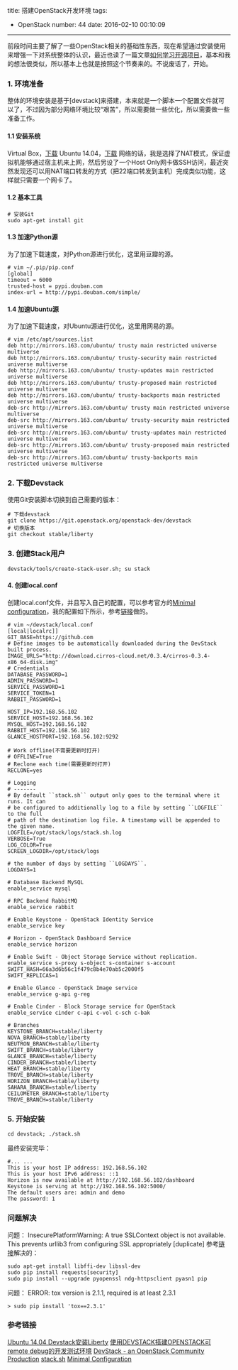 title: 搭建OpenStack开发环境
tags:
  - OpenStack
number: 44
date: 2016-02-10 00:10:09
---

前段时间主要了解了一些OpenStack相关的基础性东西，现在希望通过安装使用来增强一下对系统整体的认识，最近也读了一篇文章[如何学习开源项目](http://www.csdn.net/article/2014-04-10/2819247-how-to-learn-opensouce-project-&-ceph)，基本和我的想法很类似，所以基本上也就是按照这个节奏来的。不说废话了，开始。

<!--more-->
### 1. 环境准备

整体的环境安装是基于[devstack]来搭建，本来就是一个脚本一个配置文件就可以了，不过因为部分网络环境比较“艰苦”，所以需要做一些优化，所以需要做一些准备工作。
#### 1.1 安装系统

Virtual Box，[下载](https://www.virtualbox.org/)
Ubuntu 14.04，[下载](http://www.ubuntu.com/download/desktop/install-ubuntu-desktop)
网络的话，我是选择了NAT模式，保证虚拟机能够通过宿主机来上网，然后另设了一个Host Only网卡做SSH访问，最近突然发现还可以用NAT端口转发的方式（把22端口转发到主机）完成类似功能，这样就只需要一个网卡了。
#### 1.2 基本工具

``` shell
# 安装Git
sudo apt-get install git
```
#### 1.3 加速Python源

为了加速下载速度，对Python源进行优化，这里用豆瓣的源。

```
# vim ~/.pip/pip.conf
[global]
timeout = 6000
trusted-host = pypi.douban.com
index-url = http://pypi.douban.com/simple/
```
#### 1.4 加速Ubuntu源

为了加速下载速度，对Ubuntu源进行优化，这里用网易的源。

```
# vim /etc/apt/sources.list
deb http://mirrors.163.com/ubuntu/ trusty main restricted universe multiverse
deb http://mirrors.163.com/ubuntu/ trusty-security main restricted universe multiverse
deb http://mirrors.163.com/ubuntu/ trusty-updates main restricted universe multiverse
deb http://mirrors.163.com/ubuntu/ trusty-proposed main restricted universe multiverse
deb http://mirrors.163.com/ubuntu/ trusty-backports main restricted universe multiverse
deb-src http://mirrors.163.com/ubuntu/ trusty main restricted universe multiverse
deb-src http://mirrors.163.com/ubuntu/ trusty-security main restricted universe multiverse
deb-src http://mirrors.163.com/ubuntu/ trusty-updates main restricted universe multiverse
deb-src http://mirrors.163.com/ubuntu/ trusty-proposed main restricted universe multiverse
deb-src http://mirrors.163.com/ubuntu/ trusty-backports main restricted universe multiverse
```
### 2. 下载Devstack

使用Git安装脚本切换到自己需要的版本：

```
# 下载devstack
git clone https://git.openstack.org/openstack-dev/devstack
# 切换版本
git checkout stable/liberty
```
### 3. 创建Stack用户

```
devstack/tools/create-stack-user.sh; su stack
```
#### 4. 创建local.conf

创建local.conf文件，并且写入自己的配置，可以参考官方的[Minimal configuration](http://docs.openstack.org/developer/devstack/configuration.html#minimal-configuration)，我的配置如下所示，参考[链接](http://www.chenshake.com/install-ubuntu-14-04-devstack/)做的。

```
# vim ~/devstack/local.conf
[local|localrc]]
GIT_BASE=https://github.com
# Define images to be automatically downloaded during the DevStack built process.
IMAGE_URLS="http://download.cirros-cloud.net/0.3.4/cirros-0.3.4-x86_64-disk.img"
# Credentials
DATABASE_PASSWORD=1
ADMIN_PASSWORD=1
SERVICE_PASSWORD=1
SERVICE_TOKEN=1
RABBIT_PASSWORD=1

HOST_IP=192.168.56.102
SERVICE_HOST=192.168.56.102
MYSQL_HOST=192.168.56.102
RABBIT_HOST=192.168.56.102
GLANCE_HOSTPORT=192.168.56.102:9292

# Work offline(不需要更新时打开)
# OFFLINE=True
# Reclone each time(需要更新时打开)
RECLONE=yes

# Logging
# -------
# By default ``stack.sh`` output only goes to the terminal where it runs. It can
# be configured to additionally log to a file by setting ``LOGFILE`` to the full
# path of the destination log file. A timestamp will be appended to the given name.
LOGFILE=/opt/stack/logs/stack.sh.log
VERBOSE=True
LOG_COLOR=True
SCREEN_LOGDIR=/opt/stack/logs

# the number of days by setting ``LOGDAYS``.
LOGDAYS=1

# Database Backend MySQL
enable_service mysql

# RPC Backend RabbitMQ
enable_service rabbit

# Enable Keystone - OpenStack Identity Service
enable_service key

# Horizon - OpenStack Dashboard Service
enable_service horizon

# Enable Swift - Object Storage Service without replication.
enable_service s-proxy s-object s-container s-account
SWIFT_HASH=66a3d6b56c1f479c8b4e70ab5c2000f5
SWIFT_REPLICAS=1

# Enable Glance - OpenStack Image service
enable_service g-api g-reg

# Enable Cinder - Block Storage service for OpenStack
enable_service cinder c-api c-vol c-sch c-bak

# Branches
KEYSTONE_BRANCH=stable/liberty
NOVA_BRANCH=stable/liberty
NEUTRON_BRANCH=stable/liberty
SWIFT_BRANCH=stable/liberty
GLANCE_BRANCH=stable/liberty
CINDER_BRANCH=stable/liberty
HEAT_BRANCH=stable/liberty
TROVE_BRANCH=stable/liberty
HORIZON_BRANCH=stable/liberty
SAHARA_BRANCH=stable/liberty
CEILOMETER_BRANCH=stable/liberty
TROVE_BRANCH=stable/liberty
```
### 5. 开始安装

```
cd devstack; ./stack.sh
```

最终安装完毕：

```
#... ...
This is your host IP address: 192.168.56.102
This is your host IPv6 address: ::1
Horizon is now available at http://192.168.56.102/dashboard
Keystone is serving at http://192.168.56.102:5000/
The default users are: admin and demo
The password: 1
```
### 问题解决

问题： InsecurePlatformWarning: A true SSLContext object is not available. This prevents urllib3 from configuring SSL appropriately [duplicate] 参考[链接](http://stackoverflow.com/questions/29134512/insecureplatformwarning-a-true-sslcontext-object-is-not-available-this-prevent)解决的：

```
sudo apt-get install libffi-dev libssl-dev
sudo pip install requests[security]
sudo pip install --upgrade pyopenssl ndg-httpsclient pyasn1 pip
```

问题： ERROR: tox version is 2.1.1, required is at least 2.3.1

``` shell
> sudo pip install 'tox==2.3.1'
```
### 参考链接

[Ubuntu 14.04 Devstack安装Liberty](http://www.chenshake.com/install-ubuntu-14-04-devstack/)
[使用DEVSTACK搭建OPENSTACK可remote debug的开发测试环境](http://bingotree.cn/?p=687)
[DevStack - an OpenStack Community Production](http://docs.openstack.org/developer/devstack/)
[stack.sh](http://docs.openstack.org/developer/devstack/stack.sh.html)
[Minimal Configuration](http://docs.openstack.org/developer/devstack/configuration.html#minimal-configuration)

